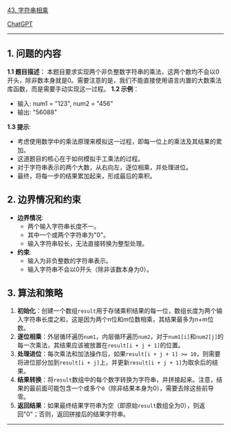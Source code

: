 [43. 字符串相乘](https://leetcode.cn/problems/multiply-strings)

[ChatGPT](https://chat.openai.com/share/3dd9bea4-e0fa-49e4-b7e9-4fa48b4cc0b)

---

## 1. 问题的内容
**1.1 题目描述**：
本题目要求实现两个非负整数字符串的乘法，这两个数均不会以0开头，除非数本身就是0。需要注意的是，我们不能直接使用语言内置的大数乘法库函数，而是需要手动实现这一过程。
**1.2 示例**：
  - 输入: num1 = "123", num2 = "456"
  - 输出: "56088"


**1.3 提示**:
- 考虑使用数学中的乘法原理来模拟这一过程，即每一位上的乘法及其结果的累加。
- 这道题目的核心在于如何模拟手工乘法的过程。
- 对于字符串表示的两个大数，从右向左，逐位相乘，并处理进位。
- 最终，将每一步的结果累加起来，形成最后的乘积。

## 2. 边界情况和约束
- **边界情况**:
  - 两个输入字符串长度不一。
  - 其中一个或两个字符串为"0"。
  - 输入字符串较长，无法直接转换为整型处理。
- **约束**:
  - 输入为非负整数的字符串表示。
  - 输入字符串不会以0开头（除非该数本身为0）。


## 3. 算法和策略

1. **初始化**：创建一个数组`result`用于存储乘积结果的每一位，数组长度为两个输入字符串长度之和，这是因为两个n位和m位数相乘，其结果最多为n+m位数。
2. **逐位相乘**：外层循环遍历`num1`，内层循环遍历`num2`，对于`num1[i]`和`num2[j]`的每一次乘法，其结果应该被放置在`result[i + j + 1]`的位置。
3. **处理进位**：每次乘法和加法操作后，如果`result[i + j + 1] >= 10`，则需要将进位部分加到`result[i + j]`上，并更新`result[i + j + 1]`为取余后的结果。
4. **结果转换**：将`result`数组中的每个数字转换为字符串，并拼接起来。注意，结果的最前面可能包含一个或多个`0`（除非结果本身为0），需要去除这些前导零。
5. **返回结果**：如果最终结果字符串为空（即原始`result`数组全为0），则返回"0"；否则，返回拼接后的结果字符串。
---


